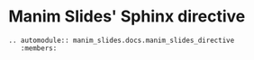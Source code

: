 # Manim Slides' Sphinx directive

```{eval-rst}
.. automodule:: manim_slides.docs.manim_slides_directive
   :members:
```
